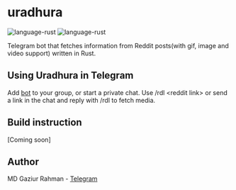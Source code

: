 # uradhura

![language-rust](https://img.shields.io/badge/language-rust-orange)
![language-rust](https://img.shields.io/badge/platform-telgram-blue)

Telegram bot that fetches information from Reddit posts(with gif, image and video support) written in Rust. 

## Using Uradhura in Telegram

Add [bot](https://t.me/uradhura_bot) to your group, or start a private chat. Use /rdl \<reddit link\> or send a link in the chat and reply with /rdl to fetch media. 

## Build instruction

[Coming soon]

## Author

MD Gaziur Rahman - [Telegram](https://t.me/mdgaziur001)
